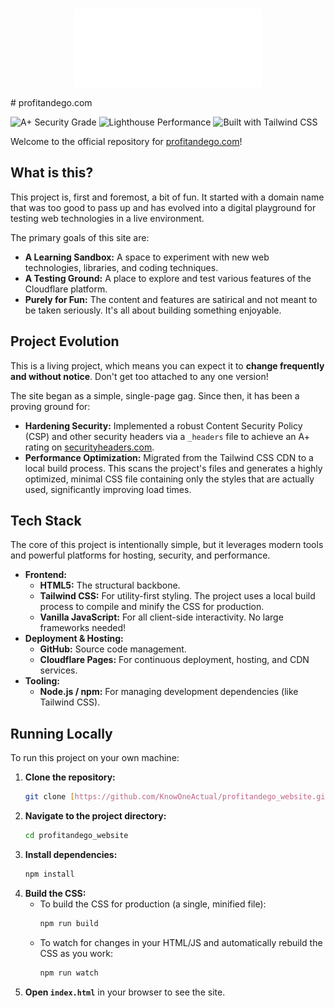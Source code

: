 <br>
<p align="center">
  <img src="img/favicon/favicon.svg" alt="Profit and Ego Logo" width="300">
</p>
# profitandego.com

![A+ Security Grade](https://img.shields.io/badge/Security_Headers-A%2B-brightgreen?style=for-the-badge&logo=cloudflare)
![Lighthouse Performance](https://img.shields.io/badge/Lighthouse-96%25-blueviolet?style=for-the-badge&logo=lighthouse)
![Built with Tailwind CSS](https://img.shields.io/badge/Tailwind_CSS-38B2AC?style=for-the-badge&logo=tailwind-css&logoColor=white)

Welcome to the official repository for [profitandego.com](https://profitandego.com)!

## What is this?

This project is, first and foremost, a bit of fun. It started with a domain name that was too good to pass up and has evolved into a digital playground for testing web technologies in a live environment.

The primary goals of this site are:

* **A Learning Sandbox:** A space to experiment with new web technologies, libraries, and coding techniques.
* **A Testing Ground:** A place to explore and test various features of the Cloudflare platform.
* **Purely for Fun:** The content and features are satirical and not meant to be taken seriously. It's all about building something enjoyable.

## Project Evolution

This is a living project, which means you can expect it to **change frequently and without notice**. Don't get too attached to any one version!

The site began as a simple, single-page gag. Since then, it has been a proving ground for:

* **Hardening Security:** Implemented a robust Content Security Policy (CSP) and other security headers via a `_headers` file to achieve an A+ rating on [securityheaders.com](https://securityheaders.com).
* **Performance Optimization:** Migrated from the Tailwind CSS CDN to a local build process. This scans the project's files and generates a highly optimized, minimal CSS file containing only the styles that are actually used, significantly improving load times.

## Tech Stack

The core of this project is intentionally simple, but it leverages modern tools and powerful platforms for hosting, security, and performance.

* **Frontend:**
    * **HTML5:** The structural backbone.
    * **Tailwind CSS:** For utility-first styling. The project uses a local build process to compile and minify the CSS for production.
    * **Vanilla JavaScript:** For all client-side interactivity. No large frameworks needed!
* **Deployment & Hosting:**
    * **GitHub:** Source code management.
    * **Cloudflare Pages:** For continuous deployment, hosting, and CDN services.
* **Tooling:**
    * **Node.js / npm:** For managing development dependencies (like Tailwind CSS).

## Running Locally

To run this project on your own machine:

1.  **Clone the repository:**
    ```bash
    git clone [https://github.com/KnowOneActual/profitandego_website.git](https://github.com/KnowOneActual/profitandego_website.git)
    ```
2.  **Navigate to the project directory:**
    ```bash
    cd profitandego_website
    ```
3.  **Install dependencies:**
    ```bash
    npm install
    ```
4.  **Build the CSS:**
    * To build the CSS for production (a single, minified file):
        ```bash
        npm run build
        ```
    * To watch for changes in your HTML/JS and automatically rebuild the CSS as you work:
        ```bash
        npm run watch
        ```
5.  **Open `index.html`** in your browser to see the site.

